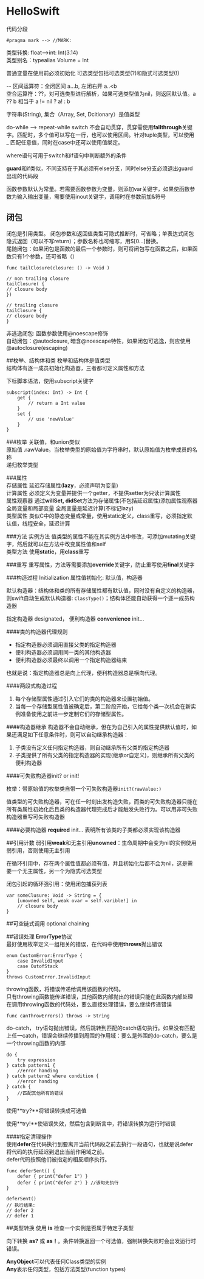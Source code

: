 # HelloSwift


代码分段

```
#pragma mark --> //MARK:
```
类型转换: float-->int: Int(3.14)  
类型别名：typealias Volume = Int  

普通变量在使用前必须初始化
可选类型包括可选类型(?)和隐式可选类型(!)

--
区间运算符：全闭区间 a...b, 左闭右开 a..<b  
空合运算符：??，对可选类型进行解析，如果可选类型值为nil，则返回默认值。a ?? b 相当于 a != nil ? a! : b  

字符串(String), 集合（Array, Set, Dcitionary）是值类型  

do-while --> repeat-while
switch 不会自动贯穿，贯穿需使用**fallthrough**关键字。匹配时，多个值可以写在一行，也可以使用区间。针对tuple类型，可以使用 _ 匹配任意值，同时在case中还可以使用值绑定。

where语句可用于switch和if语句中判断额外的条件

**guard**和if类似，不同支持在于其必须有else分支，同时else分支必须退出guard出现的代码段

函数参数默认为常量。若需要函数参数为变量，则添加var关键字，如果使函数参数为输入输出变量，需要使用inout关键字，调用时在参数前加&符号

闭包
--
闭包是引用类型。 闭包参数和返回值类型可隐式推断时，可省略；单表达式闭包隐式返回（可以不写return）；参数名称也可缩写，用$[0...]替换。  
尾随闭包：如果闭包是函数的最后一个参数时，则可将闭包写在函数之后，如果函数只有1个参数，还可省略（） 

``` (swift)
func tailClosure(closure: () -> Void )

// non trailing closure
tailClosure( {
// closure body
})

// trailing closure
tailClosure {
// closure body
}
``` 
非逃逸闭包: 函数参数使用@noescape修饰  
自动闭包：@autoclosure, 暗含@noescape特性，如果闭包可逃逸，则应使用@autoclosure(escaping)


##枚举、结构体和类
枚举和结构体是值类型  
结构体有逐一成员初始化构造器，三者都可定义属性和方法  

下标脚本语法，使用subscript关键字
	
	subscript(index: Int) -> Int {
		get {
			// return a Int value
		}
		set {
			// use 'newValue'
		}
	}

###枚举
关联值，和union类似  
原始值 .rawValue。当枚举类型的原始值为字符串时，默认原始值为枚举成员的名称  
递归枚举类型

###属性  
存储属性  延迟存储属性(**lazy**，必须声明为变量)  
计算属性  必须定义为变量并提供一个getter，不提供setter为只读计算属性  
属性观察器  通过**willSet, didSet**方法为存储属性(不包括延迟属性)添加属性观察器  
全局变量和局部变量  全局变量是延迟计算(不标记lazy)  
类型属性  类似C中的静态变量或常量，使用static定义，class重写，必须指定默认值，线程安全，延迟计算  

###方法
实例方法  值类型的属性不能在其实例方法中修改，可添加mutating关键字，然后就可以在方法中改变属性值和self  
类型方法  使用**static**，用**class**重写  

###重写
重写属性，方法等需要添加**override**关键字，防止重写使用**final**关键字

###构造过程 Initialization
属性值初始化: 默认值，构造器  

默认构造器：结构体和类的所有存储属性都有默认值，同时没有自定义的构造器，则swift自动生成默认构造器: `ClassType()`；结构体还能自动获得一个逐一成员构造器

指定构造器 designated， 便利构造器 **convenience** init...  

####类的构造器代理规则  

- 指定构造器必须调用直接父类的指定构造器  
- 便利构造器必须调用同一类的其他构造器  
- 便利构造器必须最终以调用一个指定构造器结束  

也就是说：指定构造器总是向上代理，便利构造器总是横向代理。

####两段式构造过程
1. 每个存储型属性通过引入它们的类的构造器来设置初始值。
2. 当每一个存储型属性值被确定后，第二阶段开始，它给每个类一次机会在新实例准备使用之前进一步定制它们的存储型属性。

####构造器继承
构造器不会自动继承，但在为自己引入的属性提供默认值时，如果还满足如下任意条件时，则可以自动继承构造器：

1. 子类没有定义任何指定构造器，则自动继承所有父类的指定构造器
2. 子类提供了所有父类的指定构造器的实现(继承or自定义)，则继承所有父类的便利构造器

####可失败构造器init? or init!

枚举：带原始值的枚举类自带一个可失败构造器`init?(rawValue:)` 

值类型的可失败构造器，可在任一时刻出发构造失败，而类的可失败构造器只能在所有类属性初始化后且类的构造器代理完成后才能触发失败行为。可以用非可失败构造器重写可失败构造器

####必要构造器
**required** init... 表明所有该类的子类都必须实现该构造器

##引用计数
弱引用**weak**和无主引用**unowned**：生命周期中会变为nil的实例使用弱引用，否则使用无主引用

在循环引用中，存在两个属性值都必须有值，并且初始化后都不会为nil，这是需要一个无主属性，另一个为隐式可选类型

闭包引起的循环强引用：使用闭包捕获列表

```
var someClusure: Void -> String = {
	[unowned self, weak ovar = self.varible!] in 
	// closure body
}
```

##可空链式调用 optional chaining

##错误处理
**ErrorType**协议  
最好使用枚举定义一组相关的错误，在代码中使用**throws**抛出错误

	enum CustomError:ErrorType {
		case InvalidInput
		case OutofStack
	}
	throws CustomError.InvalidInput

throwing函数，将错误传递给调用该函数的代码。  
只有throwing函数能传递错误，其他函数内部抛出的错误只能在此函数内部处理  
在调用throwing函数的代码处，要么直接处理错误，要么继续传递错误

	func canThrowErrors() throws -> String

do-catch， try语句抛出错误，然后跳转到匹配的catch语句执行。如果没有匹配上任一catch，错误会继续传播到周围的作用域：要么是外围的do-catch，要么是一个throwing函数的内部

	do {
		try expression
	} catch pattern1 {
		//error handing
	} catch pattern2 where condition {
		//error handing
	} catch {
		//匹配其他所有的错误
	}

使用**try?**将错误转换成可选值

使用**try!**使错误失效，然后包含到断言中，将错误转换为运行时错误

####指定清理操作  
使用**defer**在代码执行到要离开当前代码段之前去执行一段语句，也就是说defer将代码的执行延迟到退出当前作用域之前。  
defer代码按照他们被指定的相反顺序执行。

```
func deferSent() {
	defer { print("defer 1") }
	defer { print("defer 2") } //该句先执行
}

deferSent()
// 执行结果:
// defer 2
// defer 1
```
##类型转换
使用 **is** 检查一个实例是否属于特定子类型  

向下转换 **as?** 或 **as！**。条件转换返回一个可选值，强制转换失败时会出发运行时错误。

**AnyObject**可以代表任何Class类型的实例  
**Any**表示任何类型，包括方法类型(function types)